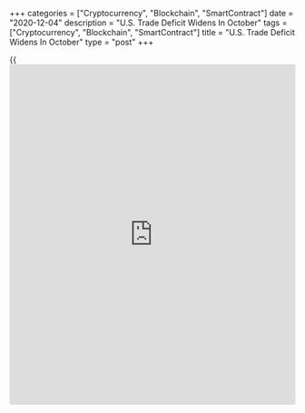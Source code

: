 +++
categories = ["Cryptocurrency", "Blockchain", "SmartContract"]
date = "2020-12-04"
description = "U.S. Trade Deficit Widens In October"
tags = ["Cryptocurrency", "Blockchain", "SmartContract"]
title = "U.S. Trade Deficit Widens In October"
type = "post"
+++

{{<iframe id="large-banner" src="https://www.bounty.group/#slide=22.0" width="100%" height="600" scrolling="no" style="border: 0px solid rgb(216, 221, 230); border-radius: 3px;">}}

With the value of imports rising by more than the value of exports, the
Commerce Department released a report on Friday showing the U.S. trade
deficit widened in the month of October.

The report said the trade deficit widened to $63.1 billion in October
from a revised $62.1 billion in September. Economists had expected the
deficit to widen to $64.8 billion from the $63.9 billion originally
reported for the previous month.

The wider deficit came as the value of imports increased by $5.0 billion
or 2.1 percent to $245.1 billion, while the value of exports climbed by
$4.0 billion or 2.2 percent to $182.0 billion.

For comments and feedback [contact](https://www.playgroundfx.com/contact/): editorial@rtt[news](https://www.letsplayfx.com/blog/forex-news-website/).com

[Economic News][1]

 **What parts of the world are seeing the best (and worst) economic
performances lately? Click[here][2] to check out our [Econ Scorecard][2]
and find out! See up-to-the-moment [ranking](https://www.playgroundfx.com/blog/crypto-exchange-ranking/)s for the best and worst
performers in [GDP][3], [unemployment rate][4], [inflation][2] and much
more.**

   1. www.rtt[news](https://www.letsplayfx.com/blog/forex-news-website/).com/Content/EconomicNews.aspx
   2. www.rtt[news](https://www.letsplayfx.com/blog/forex-news-website/).com/economic-scorecard/world-rank/CPI/highest-performance.aspx
   3. www.rtt[news](https://www.letsplayfx.com/blog/forex-news-website/).com/economic-scorecard/world-rank/GDP/highest-performance.aspx
   4. www.rtt[news](https://www.letsplayfx.com/blog/forex-news-website/).com/economic-scorecard/world-rank/unemployment-rate/lowest-performance.aspx